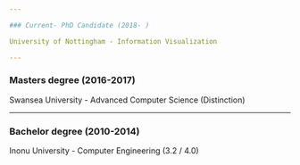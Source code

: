 ```yaml
---

### Current- PhD Candidate (2018- )

University of Nottingham - Information Visualization

---
```


### Masters degree (2016-2017)

Swansea University - Advanced Computer Science (Distinction)

---

### Bachelor degree (2010-2014)

Inonu University - Computer Engineering (3.2 / 4.0)


